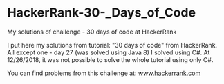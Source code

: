 # HackerRank-30-_Days_of_Code
My solutions  of challenge - 30 days of code at HackerRank

I put here my solutions from tutorial: "30 days of code" from HackerRank.
All except one - day 27 (was solved using Java 8) I solved using C#.
At 12/26/2018, it was not possible to solve the whole tutorial using only C#.

You can find problems from this challenge at: www.hackerrank.com
